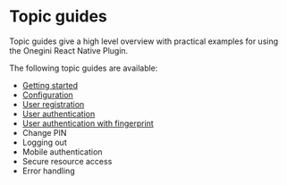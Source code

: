 # Topic guides

Topic guides give a high level overview with practical examples for using the Onegini React Native Plugin.

The following topic guides are available:

- [Getting started](1-getting-started.md)
- [Configuration](2-configuration.md)
- [User registration](3-user-registration.md)
- [User authentication](4-user-authentication.md)
- [User authentication with fingerprint](5-user-authentication-with-biometric.md)
- Change PIN
- Logging out
- Mobile authentication
- Secure resource access
- Error handling
